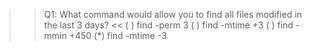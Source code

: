 
>>Q1: What command would allow you to find all files modified in the last 3 days? <<
( ) find -perm 3
( ) find -mtime +3
( ) find -mmin +450
(*) find -mtime -3

